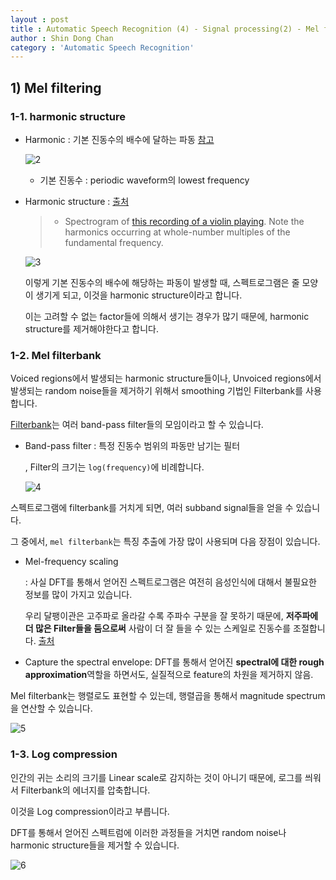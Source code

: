 ```yaml
---
layout : post
title : Automatic Speech Recognition (4) - Signal processing(2) - Mel filtering
author : Shin Dong Chan
category : 'Automatic Speech Recognition'
---
```


## 1) Mel filtering

### 1-1. harmonic structure

- Harmonic : 기본 진동수의 배수에 달하는 파동 [참고](https://en.wikipedia.org/wiki/Harmonic)

  ![2](https://user-images.githubusercontent.com/37765338/63223428-1f1fcb80-c1f0-11e9-9af6-77d2e45c74f4.png)

  - 기본 진동수 : periodic waveform의 lowest frequency

- Harmonic structure :  [출처](https://en.wikipedia.org/wiki/Spectrogram)

  > - Spectrogram of [this recording of a violin playing](https://upload.wikimedia.org/wikipedia/commons/d/d1/Violin_for_spectrogram.ogg). Note the harmonics occurring at whole-number multiples of the fundamental frequency.

  

  ![3](https://user-images.githubusercontent.com/37765338/63223419-f4357780-c1ef-11e9-946a-ed56f5396fd8.png)

  이렇게 기본 진동수의 배수에 해당하는 파동이 발생할 때, 스펙트로그램은 줄 모양이 생기게 되고, 이것을 harmonic structure이라고 합니다.

  이는 고려할 수 없는 factor들에 의해서 생기는 경우가 많기 때문에, harmonic structure를 제거해야한다고 합니다.

### 1-2. Mel filterbank

Voiced regions에서 발생되는 harmonic structure들이나, Unvoiced regions에서 발생되는 random noise들을 제거하기 위해서 smoothing 기법인 Filterbank를 사용합니다.

[Filterbank](https://en.wikipedia.org/wiki/Filter_bank)는 여러 band-pass filter들의 모임이라고 할 수 있습니다.

- Band-pass filter : 특정 진동수 범위의 파동만 남기는 필터

  , Filter의 크기는 `log(frequency)`에 비례합니다.

  ![4](https://user-images.githubusercontent.com/37765338/63223416-f39ce100-c1ef-11e9-9cbf-0b78bcd23dbe.png)

스펙트로그램에 filterbank를 거치게 되면, 여러 subband signal들을 얻을 수 있습니다.

그 중에서, `mel filterbank`는 특징 추출에 가장 많이 사용되며 다음 장점이 있습니다.

- Mel-frequency scaling 

  : 사실 DFT를 통해서 얻어진 스펙트로그램은 여전히 음성인식에 대해서 불필요한 정보를 많이 가지고 있습니다. 

  우리 달팽이관은 고주파로 올라갈 수록 주파수 구분을 잘 못하기 때문에, **저주파에 더 많은 Filter들을 둠으로써** 사람이 더 잘 들을 수 있는 스케일로 진동수를 조절합니다. [출처](https://m.blog.naver.com/mylogic/220988857132)

- Capture the spectral envelope: DFT를 통해서 얻어진 **spectral에 대한 rough approximation**역할을 하면서도, 실질적으로 feature의 차원을 제거하지 않음.

Mel filterbank는 행렬로도 표현할 수 있는데, 행렬곱을 통해서 magnitude spectrum을 연산할 수 있습니다.

![5](https://user-images.githubusercontent.com/37765338/63223417-f39ce100-c1ef-11e9-9fe9-0490a596fcbb.png)

### 1-3. Log compression

인간의 귀는 소리의 크기를 Linear scale로 감지하는 것이 아니기 때문에, 로그를 씌워서 Filterbank의 에너지를 압축합니다.

이것을 Log compression이라고 부릅니다.

DFT를 통해서 얻어진 스펙트럼에 이러한 과정들을 거치면 random noise나 harmonic structure들을 제거할 수 있습니다.

![6](https://user-images.githubusercontent.com/37765338/63223418-f39ce100-c1ef-11e9-8fea-4eaa21fcf7df.png)



